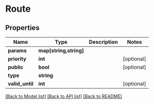 # Route

## Properties
Name | Type | Description | Notes
------------ | ------------- | ------------- | -------------
**params** | **map[string,string]** |  | 
**priority** | **int** |  | [optional] 
**public** | **bool** |  | [optional] 
**type** | **string** |  | 
**valid_until** | **int** |  | [optional] 

[[Back to Model list]](../README.md#documentation-for-models) [[Back to API list]](../README.md#documentation-for-api-endpoints) [[Back to README]](../README.md)


